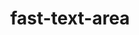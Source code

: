 ---
id: fast-text-area
title: fast-text-area
sidebar_label: fast-text-area
custom_edit_url: https://github.com/microsoft/fast-dna/edit/master/packages/web-components/fast-foundation/src/text-area/fast-text-area.doc.md
---